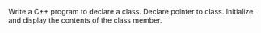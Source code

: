  Write a C++ program to declare a class. Declare pointer to class. Initialize and display the contents of the class member.
